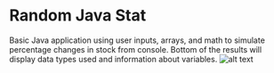 # Random Java Stat
Basic Java application using user inputs, arrays, and math to simulate percentage changes in stock from console.
Bottom of the results will display data types used and information about variables.
![alt text](https://github.com/IDEddy/BasicRandomJavaStat/root/portfolio-img1.jpg)
